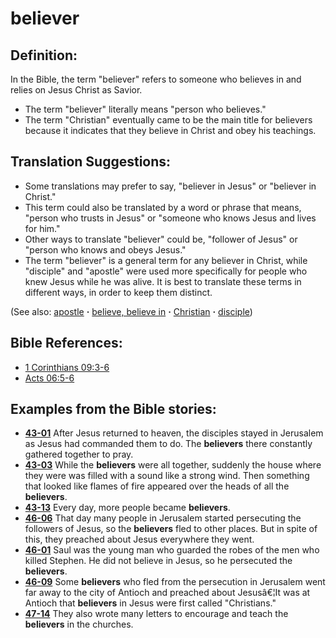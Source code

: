 # believer #

## Definition: ##

In the Bible, the term "believer" refers to someone who believes in and relies on Jesus Christ as Savior.

* The term "believer" literally means "person who believes."
* The term "Christian" eventually came to be the main title for believers because it indicates that they believe in Christ and obey his teachings.

## Translation Suggestions: ##

* Some translations may prefer to say, "believer in Jesus" or "believer in Christ."
* This term could also be translated by a word or phrase that means, "person who trusts in Jesus" or "someone who knows Jesus and lives for him."
* Other ways to translate "believer" could be, "follower of Jesus" or "person who knows and obeys Jesus."
* The term "believer" is a general term for any believer in Christ, while "disciple" and "apostle" were used more specifically for people who knew Jesus while he was alive. It is best to translate these terms in different ways, in order to keep them distinct.

(See also: [apostle](../kt/apostle.md) **·** [believe, believe in](../kt/believe.md) **·** [Christian](../kt/christian.md) **·** [disciple](../kt/disciple.md))

## Bible References: ##

* [1 Corinthians 09:3-6](https://door43.org/en/bible/notes/1co/09/03)
* [Acts 06:5-6](https://door43.org/en/bible/notes/act/06/05)

## Examples from the Bible stories: ##

* __[43-01](https://door43.org/en/obs/notes/frames/43-01)__ After Jesus returned to heaven, the disciples stayed in Jerusalem as Jesus had commanded them to do. The __believers__  there constantly gathered together to pray.
* __[43-03](https://door43.org/en/obs/notes/frames/43-03)__ While the __believers__  were all together, suddenly the house where they were was filled with a sound like a strong wind. Then something that looked like flames of fire appeared over the heads of all the __believers__.
* __[43-13](https://door43.org/en/obs/notes/frames/43-13)__ Every day, more people became __believers__.
* __[46-06](https://door43.org/en/obs/notes/frames/46-06)__ That day many people in Jerusalem started persecuting the followers of Jesus, so the __believers__  fled to other places. But in spite of this, they preached about Jesus everywhere they went.
* __[46-01](https://door43.org/en/obs/notes/frames/46-01)__ Saul was the young man who guarded the robes of the men who killed Stephen. He did not believe in Jesus, so he persecuted the __believers__.
* __[46-09](https://door43.org/en/obs/notes/frames/46-09)__ Some __believers__  who fled from the persecution in Jerusalem went far away to the city of Antioch and preached about Jesusâ€¦It was at Antioch that __believers__  in Jesus were first called "Christians."
* __[47-14](https://door43.org/en/obs/notes/frames/47-14)__ They also wrote many letters to encourage and teach the __believers__  in the churches.


